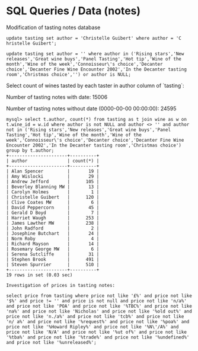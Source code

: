 # SQL Queries / Data (notes)

Modification of tasting notes database

    update tasting set author = 'Christelle Guibert' where author = 'C hristelle Guibert';

    update tasting set author = '' where author in ('Rising stars','New releases','Great wine buys','Panel Tasting','Hot tip','Wine of the month','Wine of the week','Connoisseur\'s choice','Decanter choice','Decanter Fine Wine Encounter 2002','In the Decanter tasting room','Christmas choice','') or author is NULL;

Select count of wines tasted by each taster in author column of \`tasting\`:

Number of tasting notes with date: 15006

Number of tasting notes without date (0000-00-00 00:00:00): 24595

    mysql> select t.author, count(*) from tasting as t join wine as w on t.wine_id = w.id where author is not NULL and author <> '' and author not in ('Rising stars','New releases','Great wine buys','Panel Tasting','Hot tip','Wine of the month','Wine of the week','Connoisseur\'s choice','Decanter choice','Decanter Fine Wine Encounter 2002','In the Decanter tasting room','Christmas choice') group by t.author;
    +----------------------+----------+
    | author               | count(*) |
    +----------------------+----------+
    | Alan Spencer         |       19 |
    | Amy Wislocki         |       29 |
    | Andrew Jefford       |      105 |
    | Beverley Blanning MW |       13 |
    | Carolyn Holmes       |        1 |
    | Christelle Guibert   |      120 |
    | Clive Coates MW      |        6 |
    | David Peppercorn     |       45 |
    | Gerald D Boyd        |        7 |
    | Harriet Waugh        |      253 |
    | James Lawther MW     |      238 |
    | John Radford         |        2 |
    | Josephine Butchart   |       24 |
    | Norm Roby            |        4 |
    | Richard Mayson       |       14 |
    | Rosemary George MW   |        6 |
    | Serena Sutcliffe     |       31 |
    | Stephen Brook        |      491 |
    | Steven Spurrier      |      510 |
    +----------------------+----------+
    19 rows in set (0.03 sec)

    Investigation of prices in tasting notes:

    select price from tasting where price not like '£%' and price not like '$%' and price != '' and price is not null and price not like 'n/a%' and price not like 'POA' and price not like '%TBC%' and price not like 'na%' and price not like 'Nicholas' and price not like '%old out%' and price not like 'n./a%' and price not like 'tcb%' and price not like 'n/ a%' and price not like '%request%' and price not like '%poa%' and price not like '%Howard Ripley%' and price not like '%N\'/A%' and price not like 'N/A' and price not like '%ut of%' and price not like '%tba%' and price not like '%trade%' and price not like '%undefined%' and price not like '%unreleased%';


